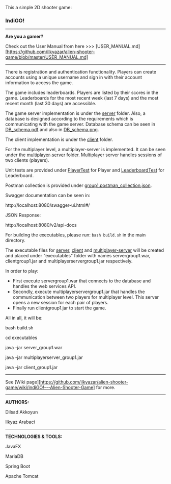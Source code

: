 This a simple 2D shooter game:

### IndiGO!

-------------------------------------------------
**Are you a gamer?**

Check out the User Manual from here >>> [USER_MANUAL.md][https://github.com/ilkyazar/alien-shooter-game/blob/master/USER_MANUAL.md]

--------------------------------------------------
There is registration and authentication functionality. Players can create accounts
using a unique username and sign in with their account information to access the game.

The game includes leaderboards. Players are listed by their scores in the game. Leaderboards for the most recent week (last 7 days) and the most recent month (last 30 days) are accessible. 

The game server implementation is under the [server](https://github.com/ilkyazar/alien-shooter-game/tree/master/server) folder. Also, a database is designed according to the requirements which is communicating with the game server. Database schema can be seen in [DB_schema.pdf](https://github.com/ilkyazar/alien-shooter-game/blob/master/server/DB_schema.pdf) and also in [DB_schema.png](https://github.com/ilkyazar/alien-shooter-game/blob/master/server/DB_schema.png).

The client implementation is under the [client](https://github.com/ilkyazar/alien-shooter-game/tree/master/client) folder.

For the multiplayer level, a multiplayer-server is implemented. It can be seen under the [multiplayer-server](https://github.com/ilkyazar/alien-shooter-game/tree/master/multiplayer-server) folder. Multiplayer server handles sessions of two clients (players).

Unit tests are provided under [PlayerTest](https://github.com/ilkyazar/alien-shooter-game/tree/master/server/src/test/java/com/example/playerTest) for Player and [LeaderboardTest](https://github.com/ilkyazar/alien-shooter-game/tree/master/server/src/test/java/com/example/leaderboardTest) for Leaderboard. 

Postman collection is provided under [group1.postman_collection.json](https://github.com/ilkyazar/alien-shooter-game/tree/master/server/group1.postman_collection.json).

Swagger documentation can be seen in:

http://localhost:8080/swagger-ui.html#/

JSON Response:

http://localhost:8080/v2/api-docs



For building the executables, please run: `bash build.sh` in the main directory.

The executable files for [server](https://github.com/ilkyazar/alien-shooter-game/blob/master/executables/server_group1.war), [client](https://github.com/ilkyazar/alien-shooter-game/blob/master/executables/client_group1.jar) and [multiplayer-server](https://github.com/ilkyazar/alien-shooter-game/blob/master/executables/multiplayerserver_group1.jar) will be created and placed under "executables" folder with names servergroup1.war, clientgroup1.jar and multiplayerservergroup1.jar respectively.


In order to play:
* First execute servergroup1.war that connects to the database and handles the web services API.
* Secondly, execute multiplayerservergroup1.jar that handles the communication between two players for multiplayer level. This server opens a new session for each pair of players.
* Finally run clientgroup1.jar to start the game. 


All in all, it will be:

bash build.sh

cd executables

java -jar server_group1.war

java -jar multiplayerserver_group1.jar

java -jar client_group1.jar

---------------------------------------

See [Wiki page][https://github.com/ilkyazar/alien-shooter-game/wiki/indiGO!---Alien-Shooter-Game] for more.

---------------------------------------

**AUTHORS:**

Dilsad Akkoyun

Ilkyaz Arabaci

---------------------------------------

**TECHNOLOGIES & TOOLS:**

JavaFX

MariaDB

Spring Boot

Apache Tomcat

[https://github.com/ilkyazar/alien-shooter-game/wiki/Term+Project+-+Group+1]: http://144.122.71.144:8080/ilkyaz.arabaci/group1/wiki/Term+Project+-+Group+1

[https://github.com/ilkyazar/alien-shooter-game/USER_MANUAL.md]: https://github.com/ilkyazar/alien-shooter-game/blob/master/USER_MANUAL.md
